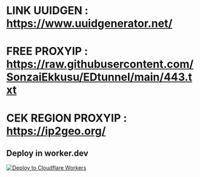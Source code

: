 # LINK UUIDGEN : https://www.uuidgenerator.net/
# FREE PROXYIP : https://raw.githubusercontent.com/SonzaiEkkusu/EDtunnel/main/443.txt
# CEK REGION PROXYIP : https://ip2geo.org/
## Deploy in worker.dev
   [![Deploy to Cloudflare Workers](https://deploy.workers.cloudflare.com/button)](https://deploy.workers.cloudflare.com/?url=https://github.com/gembili/EDtunnel)
